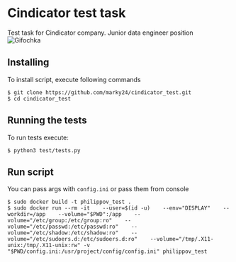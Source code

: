 # Cindicator test task 
Test task for Cindicator company. Junior data engineer position  
![Gifochka](https://media.giphy.com/media/zk58NdoX6xZfLdR8kI/giphy.gif)
## Installing
To install script, execute following commands
```
$ git clone https://github.com/marky24/cindicator_test.git  
$ cd cindicator_test
```
## Running the tests
To run tests execute:
```
$ python3 test/tests.py
```
## Run script
You can pass args with `config.ini` or pass them from console
```
$ sudo docker build -t philippov_test .  
$ sudo docker run --rm -it    --user=$(id -u)    --env="DISPLAY"    --workdir=/app    --volume="$PWD":/app    --volume="/etc/group:/etc/group:ro"    --volume="/etc/passwd:/etc/passwd:ro"    --volume="/etc/shadow:/etc/shadow:ro"    --volume="/etc/sudoers.d:/etc/sudoers.d:ro"    --volume="/tmp/.X11-unix:/tmp/.X11-unix:rw" -v "$PWD/config.ini:/usr/project/config/config.ini" philippov_test  
```
